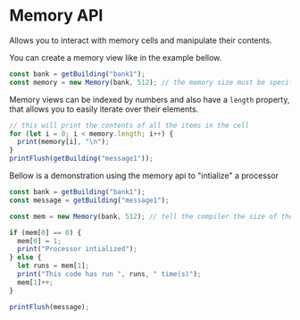 # Memory API

Allows you to interact with memory cells and manipulate their contents.

You can create a memory view like in the example bellow.

```js
const bank = getBuilding("bank1");
const memory = new Memory(bank, 512); // the memory size must be specified when using memory banks
```

Memory views can be indexed by numbers and also have a `length` property,
that allows you to easily iterate over their elements.

```js
// this will print the contents of all the items in the cell
for (let i = 0; i < memory.length; i++) {
  print(memory[i], "\n");
}
printFlush(getBuilding("message1"));
```

Bellow is a demonstration using the memory api to "intialize" a processor

```js
const bank = getBuilding("bank1");
const message = getBuilding("message1");

const mem = new Memory(bank, 512); // tell the compiler the size of the memory unit. 64 by default

if (mem[0] == 0) {
  mem[0] = 1;
  print("Processor intialized");
} else {
  let runs = mem[1];
  print("This code has run ", runs, " time(s)");
  mem[1]++;
}

printFlush(message);
```
